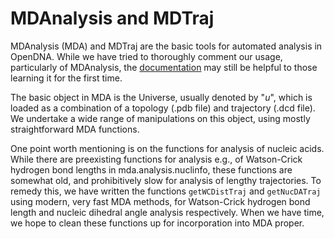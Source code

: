 # MDAnalysis and MDTraj

MDAnalysis (MDA) and MDTraj are the basic tools for automated analysis in OpenDNA.
While we have tried to thoroughly comment our usage, particularly of MDAnalysis, the [documentation](https://docs.mdanalysis.org/stable/index.html) may still be helpful to those learning it for the first time.

The basic object in MDA is the Universe, usually denoted by "_u_", which is loaded as a combination of a topology (.pdb file) and trajectory (.dcd file). 
We undertake a wide range of manipulations on this object, using mostly straightforward MDA functions.

One point worth mentioning is on the functions for analysis of nucleic acids. 
While there are preexisting functions for analysis e.g., of Watson-Crick hydrogen bond lengths in mda.analysis.nuclinfo, these functions are somewhat old, and prohibitively slow for analysis of lengthy trajectories.
To remedy this, we have written the functions `getWCDistTraj` and `getNucDATraj` using modern, very fast MDA methods, for Watson-Crick hydrogen bond length and nucleic dihedral angle analysis respectively. 
When we have time, we hope to clean these functions up for incorporation into MDA proper.
